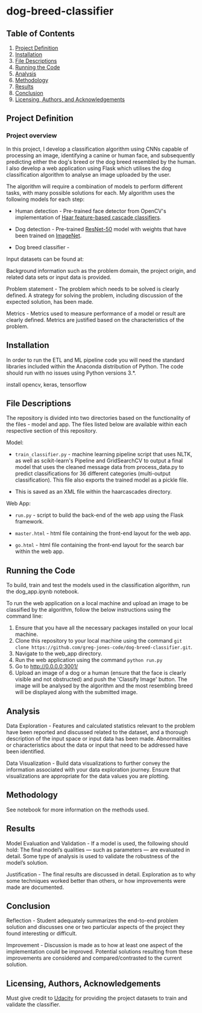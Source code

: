 # dog-breed-classifier

## Table of Contents

1. [Project Definition](#defintion)
2. [Installation](#installation)
3. [File Descriptions](#files)
4. [Running the Code](#running)
5. [Analysis](#analysis)
6. [Methodology](#methodology)
7. [Results](#results)
8. [Conclusion](#conclusion)
9. [Licensing, Authors, and Acknowledgements](#licensing)

## Project Definition <a name="defintion"></a>

### Project overview

In this project, I develop a classification algorithm using CNNs capable of processing an image, identifying a canine or human face, and subsequently predicting either the dog's breed or the dog breed resembled by the human. I also develop a web application using Flask which utilises the dog classification algorithm to analyse an image uploaded by the user.

The algorithm will require a combination of models to perform different tasks, with many possible solutions for each. My algorithm uses the following models for each step:

- Human detection - Pre-trained face detector from OpenCV's implementation of [Haar feature-based cascade classifiers](http://docs.opencv.org/trunk/d7/d8b/tutorial_py_face_detection.html).

- Dog detection - Pre-trained [ResNet-50](http://ethereon.github.io/netscope/#/gist/db945b393d40bfa26006) model with weights that have been trained on [ImageNet](http://www.image-net.org/).

- Dog breed classifier - 

Input datasets can be found at:

Background information such as the problem domain, the project origin, and related data sets or input data is provided.

Problem statement - The problem which needs to be solved is clearly defined. A strategy for solving the problem, including discussion of the expected solution, has been made.

Metrics - Metrics used to measure performance of a model or result are clearly defined. Metrics are justified based on the characteristics of the problem.

## Installation <a name="installation"></a>

In order to run the ETL and ML pipeline code you will need the standard libraries included within the Anaconda distribution of Python. The code should run with no issues using Python versions 3.*.

install opencv, keras, tensorflow

## File Descriptions <a name="files"></a>

The repository is divided into two directories based on the functionality of the files - model and app. The files listed below are available within each respective section of this repository.

Model:

- `train_classifier.py` - machine learning pipeline script that uses NLTK, as well as scikit-learn's Pipeline and GridSearchCV to output a final model that uses the cleaned message data from process_data.py to predict classifications for 36 different categories (multi-output classification). This file also exports the trained model as a pickle file.

- This is saved as an XML file within the haarcascades directory.

Web App:

- `run.py` - script to build the back-end of the web app using the Flask framework.

- `master.html` - html file containing the front-end layout for the web app.

- `go.html` - html file containing the front-end layout for the search bar within the web app.

## Running the Code <a name="running"></a>

To build, train and test the models used in the classification algorithm, run the dog_app.ipynb notebook.

To run the web application on a local machine and upload an image to be classified by the algorithm, follow the below instructions using the command line:

1. Ensure that you have all the necessary packages installed on your local machine.
2. Clone this repository to your local machine using the command ```git clone https://github.com/greg-jones-code/dog-breed-classifier.git```.
3. Navigate to the web_app directory.
4. Run the web application using the command ```python run.py```
5. Go to http://0.0.0.0:3001/
6. Upload an image of a dog or a human (ensure that the face is clearly visible and not obstructed) and push the 'Classify Image' button. The image will be analysed by the algorithm and the most resembling breed will be displayed along with the submitted image.

## Analysis <a name="analysis"></a>

Data Exploration - Features and calculated statistics relevant to the problem have been reported and discussed related to the dataset, and a thorough description of the input space or input data has been made. Abnormalities or characteristics about the data or input that need to be addressed have been identified.

Data Visualization - Build data visualizations to further convey the information associated with your data exploration journey. Ensure that visualizations are appropriate for the data values you are plotting.

## Methodology <a name="methodology"></a>

See notebook for more information on the methods used.

## Results <a name="results"></a>

Model Evaluation and Validation - If a model is used, the following should hold: The final model’s qualities — such as parameters — are evaluated in detail. Some type of analysis is used to validate the robustness of the model’s solution.

Justification - The final results are discussed in detail.
Exploration as to why some techniques worked better than others, or how improvements were made are documented.

## Conclusion <a name="conclusion"></a>

Reflection - Student adequately summarizes the end-to-end problem solution and discusses one or two particular aspects of the project they found interesting or difficult.

Improvement - Discussion is made as to how at least one aspect of the implementation could be improved. Potential solutions resulting from these improvements are considered and compared/contrasted to the current solution.

## Licensing, Authors, Acknowledgements<a name="licensing"></a>

Must give credit to [Udacity](https://www.udacity.com/) for providing the project datasets to train and validate the classifier.
